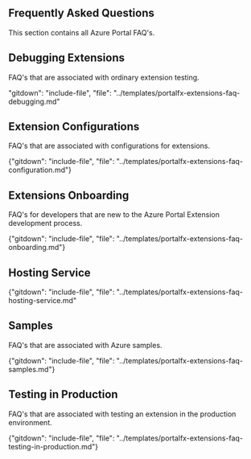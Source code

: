 
## Frequently Asked Questions

This section contains all Azure Portal FAQ's.

<!-- TODO:  FAQ Format in the individual docs  is ###Link, ***title***, Description, Solution, 3 Asterisks -->

## Debugging Extensions

FAQ's that are associated with ordinary extension testing.

"gitdown": "include-file", "file": "../templates/portalfx-extensions-faq-debugging.md"

## Extension Configurations 

FAQ's that are associated with configurations for extensions.

{"gitdown": "include-file", "file": "../templates/portalfx-extensions-faq-configuration.md"}

## Extensions Onboarding

FAQ's for developers that are new to the Azure Portal Extension development process.

{"gitdown": "include-file", "file": "../templates/portalfx-extensions-faq-onboarding.md"}

## Hosting Service

{"gitdown": "include-file", "file": "../templates/portalfx-extensions-faq-hosting-service.md"

## Samples 

FAQ's that are associated with Azure samples.

{"gitdown": "include-file", "file": "../templates/portalfx-extensions-faq-samples.md"}

## Testing in Production

FAQ's that are associated with testing an extension in the production environment.

{"gitdown": "include-file", "file": "../templates/portalfx-extensions-faq-testing-in-production.md"}